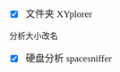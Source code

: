 <span  style="font-family: Simsun,serif; font-size: 17px; ">

- [x] 文件夹 XYplorer

~~~
分析大小改名
~~~

- [x] 硬盘分析 spacesniffer

</span>